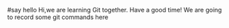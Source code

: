 #say hello
Hi,we are learning Git together.
Have a good time!
We are going to record some git commands here
